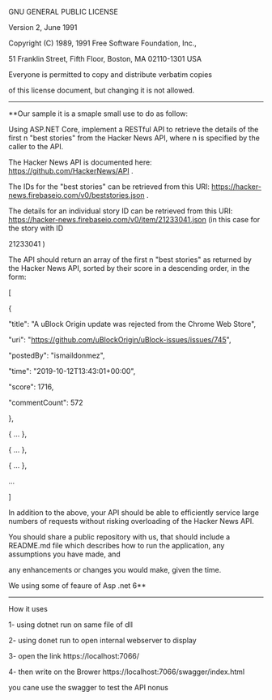 GNU GENERAL PUBLIC LICENSE 

Version 2, June 1991 

  

Copyright (C) 1989, 1991 Free Software Foundation, Inc., 

51 Franklin Street, Fifth Floor, Boston, MA 02110-1301 USA 

Everyone is permitted to copy and distribute verbatim copies 

of this license document, but changing it is not allowed. 

  

------------------------------------------------------------------------------------------------ 

**Our sample it is a smaple small use to do as follow:  

  

Using ASP.NET Core, implement a RESTful API to retrieve the details of the first n "best stories" from the Hacker News API, where n is specified by the caller to the API.  

  

The Hacker News API is documented here: https://github.com/HackerNews/API .  

  

The IDs for the "best stories" can be retrieved from this URI: https://hacker-news.firebaseio.com/v0/beststories.json .  

  

The details for an individual story ID can be retrieved from this URI: https://hacker-news.firebaseio.com/v0/item/21233041.json (in this case for the story with ID  

  

21233041 )  

  

The API should return an array of the first n "best stories" as returned by the Hacker News API, sorted by their score in a descending order, in the form:  

  

[  

  

{  

  

"title": "A uBlock Origin update was rejected from the Chrome Web Store",  

  

"uri": "https://github.com/uBlockOrigin/uBlock-issues/issues/745",  

  

"postedBy": "ismaildonmez",  

  

"time": "2019-10-12T13:43:01+00:00",  

  

"score": 1716,  

  

"commentCount": 572  

  

},  

  

{ ... },  

  

{ ... },  

  

{ ... },  

  

...  

  

]  

  

In addition to the above, your API should be able to efficiently service large numbers of requests without risking overloading of the Hacker News API.  

  

You should share a public repository with us, that should include a README.md file which describes how to run the application, any assumptions you have made, and  

  

any enhancements or changes you would make, given the time.  

  

We using some of feaure of Asp .net 6**  

  

------------------------------------------------------------------------- 

  

How it uses   

  

1- using dotnet run on same file of dll  

  

2- using donet run to open internal webserver to display  

  

3- open the link https://localhost:7066/  

  

4- then write on the Brower https://localhost:7066/swagger/index.html  

  

you cane use the swagger to test the API nonus  

 

 

